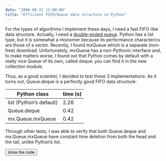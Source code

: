 ```yaml
---
date: "2006-08-21 12:00:00"
title: "Efficient FIFO/Queue data structure in Python"
---
```




For the types of algorithms I implement these days, I need a fast FIFO-like data structure. Actually, I need a [double-ended queue](https://en.wikipedia.org/wiki/Deque). Python has a list type, but it is somewhat a misnomer because its performance characterics are those of a vector. Recently, I found mxQueue which is a separate (non-free) download. Unfortunately, mxQueue has a non-Pythonic interface and, to make matters worse, I found out that Python comes by default with a really nice Queue of its own, called deque: you can find it in the new collection module.

Thus, as a good scientist, I decided to test these 3 implementations. As it turns out, Queue.deque is a perfectly good FIFO data structure:

Python class             |time (s)                 |
-------------------------|-------------------------|
list (Python&rsquo;s default) |2.26                     |
Queue.deque              |0.42                     |
mx.Queue.mxQueue         |0.42                     |


Through other tests, I was able to verify that both Queue.deque and mx.Queue.mxQueue have constant time deletion from both the head and the tail, unlike Python&rsquo;s list.

<input type="button" class="button" value="show the code" onclick="javascript:document.getElementById('codezzz1').style.display=''" />

<code id="codezzz1" style="display:None"><br/>
from collections import deque<br/>
from time import time<br/>
from mx.Queue import *<br/>
def deleteFromHead(t):<br/>
for i in xrange(1000): t.append(1)<br/>
for i in xrange(1000000):<br/>
t.append(10)<br/>
del t[0]<br/>
def deleteFromHead2(t):<br/>
for i in xrange(1000): t.push(1)<br/>
for i in xrange(1000000):<br/>
t.push(10)<br/>
t.pop()<br/>
before=time()<br/>
t=Queue()<br/>
deleteFromHead2(t)<br/>
after=time()<br/>
print after-before<br/>
before=time()<br/>
t=deque()<br/>
deleteFromHead(t)<br/>
after=time()<br/>
print after-before<br/>
before=time()<br/>
t=[]<br/>
deleteFromHead(t)<br/>
after=time()<br/>
print after-before<br/>
<input type="button" class="button" value="hide the code" onclick="javascript:document.getElementById('codezzz1').style.display='None'" /><br/>
</code>

